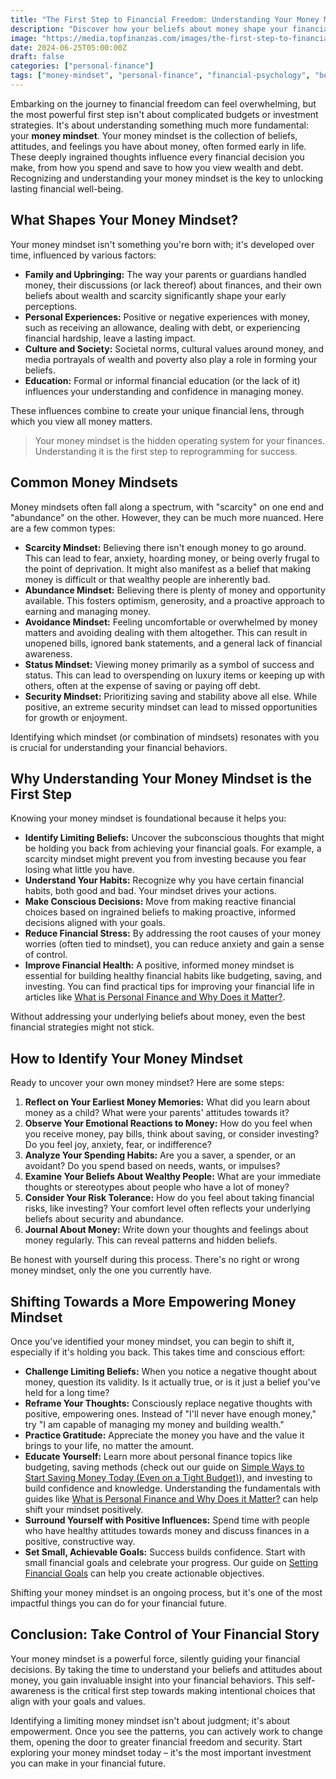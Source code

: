 ```yaml
---
title: "The First Step to Financial Freedom: Understanding Your Money Mindset"
description: "Discover how your beliefs about money shape your financial reality and learn how to identify and shift your money mindset for a more secure future."
image: "https://media.topfinanzas.com/images/the-first-step-to-financial-freedom-understanding-your-money-mindset.webp"
date: 2024-06-25T05:00:00Z
draft: false
categories: ["personal-finance"]
tags: ["money-mindset", "personal-finance", "financial-psychology", "beginner-friendly", "financial-planning"]
---
```


Embarking on the journey to financial freedom can feel overwhelming, but the most powerful first step isn't about complicated budgets or investment strategies. It's about understanding something much more fundamental: your **money mindset**. Your money mindset is the collection of beliefs, attitudes, and feelings you have about money, often formed early in life. These deeply ingrained thoughts influence every financial decision you make, from how you spend and save to how you view wealth and debt. Recognizing and understanding your money mindset is the key to unlocking lasting financial well-being.

## What Shapes Your Money Mindset?

Your money mindset isn't something you're born with; it's developed over time, influenced by various factors:

* **Family and Upbringing:** The way your parents or guardians handled money, their discussions (or lack thereof) about finances, and their own beliefs about wealth and scarcity significantly shape your early perceptions.
* **Personal Experiences:** Positive or negative experiences with money, such as receiving an allowance, dealing with debt, or experiencing financial hardship, leave a lasting impact.
* **Culture and Society:** Societal norms, cultural values around money, and media portrayals of wealth and poverty also play a role in forming your beliefs.
* **Education:** Formal or informal financial education (or the lack of it) influences your understanding and confidence in managing money.

These influences combine to create your unique financial lens, through which you view all money matters.

> Your money mindset is the hidden operating system for your finances. Understanding it is the first step to reprogramming for success.

## Common Money Mindsets

Money mindsets often fall along a spectrum, with "scarcity" on one end and "abundance" on the other. However, they can be much more nuanced. Here are a few common types:

* **Scarcity Mindset:** Believing there isn't enough money to go around. This can lead to fear, anxiety, hoarding money, or being overly frugal to the point of deprivation. It might also manifest as a belief that making money is difficult or that wealthy people are inherently bad.
* **Abundance Mindset:** Believing there is plenty of money and opportunity available. This fosters optimism, generosity, and a proactive approach to earning and managing money.
* **Avoidance Mindset:** Feeling uncomfortable or overwhelmed by money matters and avoiding dealing with them altogether. This can result in unopened bills, ignored bank statements, and a general lack of financial awareness.
* **Status Mindset:** Viewing money primarily as a symbol of success and status. This can lead to overspending on luxury items or keeping up with others, often at the expense of saving or paying off debt.
* **Security Mindset:** Prioritizing saving and stability above all else. While positive, an extreme security mindset can lead to missed opportunities for growth or enjoyment.

Identifying which mindset (or combination of mindsets) resonates with you is crucial for understanding your financial behaviors.

## Why Understanding Your Money Mindset is the First Step

Knowing your money mindset is foundational because it helps you:

* **Identify Limiting Beliefs:** Uncover the subconscious thoughts that might be holding you back from achieving your financial goals. For example, a scarcity mindset might prevent you from investing because you fear losing what little you have.
* **Understand Your Habits:** Recognize why you have certain financial habits, both good and bad. Your mindset drives your actions.
* **Make Conscious Decisions:** Move from making reactive financial choices based on ingrained beliefs to making proactive, informed decisions aligned with your goals.
* **Reduce Financial Stress:** By addressing the root causes of your money worries (often tied to mindset), you can reduce anxiety and gain a sense of control.
* **Improve Financial Health:** A positive, informed money mindset is essential for building healthy financial habits like budgeting, saving, and investing. You can find practical tips for improving your financial life in articles like [What is Personal Finance and Why Does it Matter?](/personal-finance/what-is-personal-finance-and-why-does-it-matter).

Without addressing your underlying beliefs about money, even the best financial strategies might not stick.

## How to Identify Your Money Mindset

Ready to uncover your own money mindset? Here are some steps:

1. **Reflect on Your Earliest Money Memories:** What did you learn about money as a child? What were your parents' attitudes towards it?
2. **Observe Your Emotional Reactions to Money:** How do you feel when you receive money, pay bills, think about saving, or consider investing? Do you feel joy, anxiety, fear, or indifference?
3. **Analyze Your Spending Habits:** Are you a saver, a spender, or an avoidant? Do you spend based on needs, wants, or impulses?
4. **Examine Your Beliefs About Wealthy People:** What are your immediate thoughts or stereotypes about people who have a lot of money?
5. **Consider Your Risk Tolerance:** How do you feel about taking financial risks, like investing? Your comfort level often reflects your underlying beliefs about security and abundance.
6. **Journal About Money:** Write down your thoughts and feelings about money regularly. This can reveal patterns and hidden beliefs.

Be honest with yourself during this process. There's no right or wrong money mindset, only the one you currently have.

## Shifting Towards a More Empowering Money Mindset

Once you've identified your money mindset, you can begin to shift it, especially if it's holding you back. This takes time and conscious effort:

* **Challenge Limiting Beliefs:** When you notice a negative thought about money, question its validity. Is it actually true, or is it just a belief you've held for a long time?
* **Reframe Your Thoughts:** Consciously replace negative thoughts with positive, empowering ones. Instead of "I'll never have enough money," try "I am capable of managing my money and building wealth."
* **Practice Gratitude:** Appreciate the money you have and the value it brings to your life, no matter the amount.
* **Educate Yourself:** Learn more about personal finance topics like budgeting, saving methods (check out our guide on [Simple Ways to Start Saving Money Today (Even on a Tight Budget)](/personal-finance/simple-ways-to-start-saving-money-today-even-on-a-tight-budget)), and investing to build confidence and knowledge. Understanding the fundamentals with guides like [What is Personal Finance and Why Does it Matter?](/personal-finance/what-is-personal-finance-and-why-does-it-matter) can help shift your mindset positively.
* **Surround Yourself with Positive Influences:** Spend time with people who have healthy attitudes towards money and discuss finances in a positive, constructive way.
* **Set Small, Achievable Goals:** Success builds confidence. Start with small financial goals and celebrate your progress. Our guide on [Setting Financial Goals](/personal-finance/setting-financial-goals-a-beginners-guide-to-planning-your-future) can help you create actionable objectives.

Shifting your money mindset is an ongoing process, but it's one of the most impactful things you can do for your financial future.

## Conclusion: Take Control of Your Financial Story

Your money mindset is a powerful force, silently guiding your financial decisions. By taking the time to understand your beliefs and attitudes about money, you gain invaluable insight into your financial behaviors. This self-awareness is the critical first step towards making intentional choices that align with your goals and values.

Identifying a limiting money mindset isn't about judgment; it's about empowerment. Once you see the patterns, you can actively work to change them, opening the door to greater financial freedom and security. Start exploring your money mindset today – it's the most important investment you can make in your financial future.
